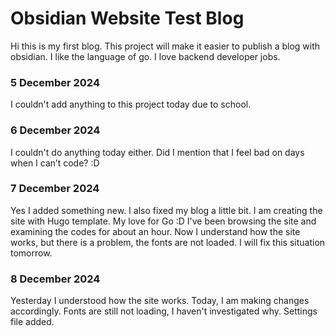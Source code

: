 # Obsidian Website Test Blog

Hi this is my first blog. This project will make it easier to publish a blog with obsidian. I like the language of go. I love backend developer jobs.

### 5 December 2024
I couldn't add anything to this project today due to school. 

### 6 December 2024
I couldn't do anything today either. Did I mention that I feel bad on days when I can’t code? :D

### 7 December 2024
Yes I added something new. I also fixed my blog a little bit. I am creating the site with Hugo template. My love for Go :D I've been browsing the site and examining the codes for about an hour. Now I understand how the site works, but there is a problem, the fonts are not loaded. I will fix this situation tomorrow.

### 8 December 2024
Yesterday I understood how the site works. Today, I am making changes accordingly. Fonts are still not loading, I haven't investigated why. Settings file added.